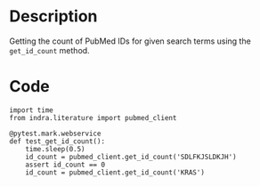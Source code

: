 # Description
Getting the count of PubMed IDs for given search terms using the `get_id_count` method.

# Code
```
import time
from indra.literature import pubmed_client

@pytest.mark.webservice
def test_get_id_count():
    time.sleep(0.5)
    id_count = pubmed_client.get_id_count('SDLFKJSLDKJH')
    assert id_count == 0
    id_count = pubmed_client.get_id_count('KRAS')

```
